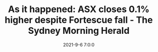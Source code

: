 ---
"title": "As it happened: ASX closes 0.1% higher despite Fortescue fall - The Sydney Morning Herald"
"date": "2021-9-6 7:0:0"
"feed_name": "GOOGLENEWSMINING"
"feed_website": "https://news.google.com/search?q=mining%2Bincident&hl=en-US&gl=US&ceid=US:en"
"feed_rss": "https://news.google.com/rss/search?q=mining%2Bincident&hl=en-US&gl=US&ceid=US:en"
"link": "https://www.smh.com.au/business/markets/as-it-happened-asx-closes-0-1-percent-higher-despite-fortescue-fall-20210905-p58p13.html"
"file": "_posts/2021-1-1-af13da8fcce2c37239bc8eae85901d388f3833c6.md"
"accident": "0"
"drilling": "0"
"dead": "0"
"injured": "0"
---